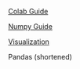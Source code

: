 [Colab Guide](https://gist.github.com/eitellauria/536d1c3f9cefe383a446dddd232a8464)

[Numpy Guide](https://gist.github.com/eitellauria/c7c9d658505b81d57ad9089804f6b42a)

[Visualization ](https://gist.github.com/eitellauria/93e37772e059825f04f4d7179f006812)

Pandas (shortened)